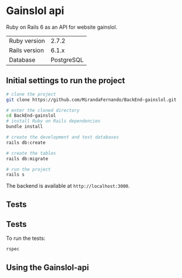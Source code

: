 # Gainslol api

Ruby on Rails 6 as an API for website gainslol.

<table>
  <tr>
    <td>Ruby version</td>
    <td>
      2.7.2
    </td>
  </tr>
  <tr>
    <td>Rails version</td>
    <td>
      6.1.x
    </td>
  </tr>
  <tr>
    <td>Database</td>
    <td>
      PostgreSQL
    </td>
  </tr>
</table>

## Initial settings to run the project

```bash
# clone the project
git clone https://github.com/MirandaFernando/BackEnd-gainslol.git

# enter the cloned directory
cd BackEnd-gainslol
# install Ruby on Rails dependencies
bundle install

# create the development and test databases
rails db:create

# create the tables
rails db:migrate

# run the project
rails s
```

The backend is available at `http://localhost:3000`.

## Tests

## Tests

To run the tests:

```bash
rspec
```

## Using the Gainslol-api